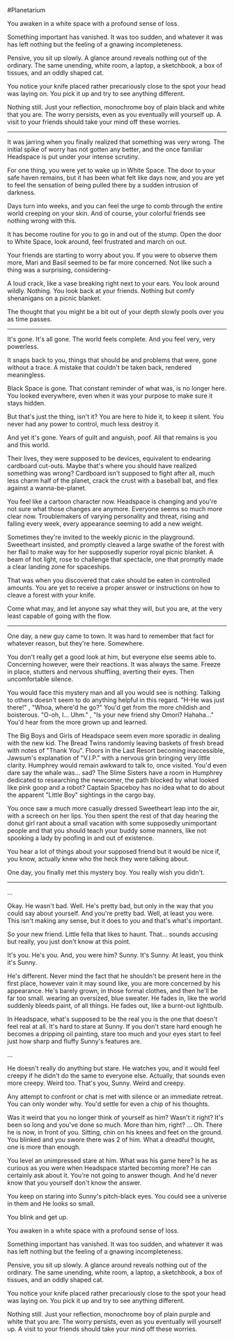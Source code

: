 #Planetarium

You awaken in a white space with a profound sense of loss. 

Something important has vanished. It was too sudden, and whatever it was has left nothing but the feeling of a gnawing incompleteness.

Pensive, you sit up slowly. A glance around reveals nothing out of the ordinary. The same unending, white room, a laptop, a sketchbook, a box of tissues, and an oddly shaped cat.

You notice your knife placed rather precariously close to the spot your head was laying on. You pick it up and try to see anything different.

Nothing still. Just your reflection, monochrome boy of plain black and white that you are. The worry persists, even as you eventually will yourself up. A visit to your friends should take your mind off these worries.


***

It was jarring when you finally realized that something was very wrong. The initial spike of worry has not gotten any better, and the once familiar Headspace is put under your intense scrutiny.

For one thing, you were yet to wake up in White Space. The door to your safe haven remains, but it has been what felt like days now, and you are yet to feel the sensation of being pulled there by a sudden intrusion of darkness.

Days turn into weeks, and you can feel the urge to comb through the entire world creeping on your skin. 
And of course, your colorful friends see nothing wrong with this. 

It has become routine for you to go in and out of the stump. 
Open the door to White Space, look around, feel frustrated and march on out. 

Your friends are starting to worry about you.
If you were to observe them more, Mari and Basil seemed to be far more concerned. Not like such a thing was a surprising, considering-

A loud crack, like a vase breaking right next to your ears. You look around wildly. Nothing. You look back at your friends. Nothing but comfy shenanigans on a picnic blanket.

The thought that you might be a bit out of your depth slowly pools over you as time passes.


***

It's gone. It's all gone. The world feels complete. And you feel very, very powerless.

It snaps back to you, things that should be and problems that were, gone without a trace. A mistake that couldn't be taken back, rendered meaningless.

Black Space is gone. That constant reminder of what was, is no longer here. You looked everywhere, even when it was your purpose to make sure it stays hidden.

But that's just the thing, isn't it? You are here to hide it, to keep it silent. You never had any power to control, much less destroy it.

And yet it's gone. Years of guilt and anguish, poof. All that remains is you and this world. 

Their lives, they were supposed to be devices, equivalent to endearing cardboard cut-outs. 
Maybe that's where you should have realized something was wrong? Cardboard isn't supposed to fight after all, much less charm half of the planet, crack the crust with a baseball bat, and flex against a wanna-be-planet.

You feel like a cartoon character now. Headspace is changing and you're not sure what those changes are anymore. Everyone seems so much more clear now. Troublemakers of varying personality and threat, rising and falling every week, every appearance seeming to add a new weight.

Sometimes they're invited to the weekly picnic in the playground. 
Sweetheart insisted, and promptly cleaved a large swathe of the forest with her flail to make way for her supposedly superior royal picnic blanket. 
A beam of hot light, rose to challenge that spectacle, one that promptly made a clear landing zone for spaceships.

That was when you discovered that cake should be eaten in controlled amounts. 
You are yet to receive a proper answer or instructions on how to cleave a forest with your knife.

Come what may, and let anyone say what they will, but you are, at the very least capable of going with the flow.


***

One day, a new guy came to town. It was hard to remember that fact for whatever reason, but they're here. Somewhere.

You don't really get a good look at him, but everyone else seems able to. Concerning however, were their reactions. 
It was always the same. Freeze in place, stutters and nervous shuffling, averting their eyes. Then uncomfortable silence.

You would face this mystery man and all you would see is nothing. Talking to others doesn't seem to do anything helpful in this regard.
"H-He was just there!" , "Whoa, where'd he go?" You'd get from the more childish and boisterous. 
"O-oh, I... Uhm." , "Is your new friend shy Omori? Hahaha..." You'd hear from the more grown up and learned.

The Big Boys and Girls of Headspace seem even more sporadic in dealing with the new kid. 
The Bread Twins randomly leaving baskets of fresh bread with notes of "Thank You".
Floors in the Last Resort becoming inaccessible, Jawsum's explanation of "V.I.P." with a nervous grin bringing very little clarity.
Humphrey would remain awkward to talk to, once visited. You'd even dare say the whale was... sad?
The Slime Sisters have a room in Humphrey dedicated to researching the newcomer, the path blocked by what looked like pink goop and a robot?
Captain Spaceboy has no idea what to do about the apparent "Little Boy" sightings in the cargo bay.

You once saw a much more casually dressed Sweetheart leap into the air, with a screech on her lips. 
You then spent the rest of that day hearing the donut girl rant about a small vacation with some supposedly unimportant people and that you should teach your buddy some manners, like not spooking a lady by poofing in and out of existence. 

You hear a lot of things about your supposed friend but it would be nice if, you know, actually knew who the heck they were talking about.

One day, you finally met this mystery boy. You really wish you didn't.

***

...

Okay. He wasn't bad. 
Well.
He's pretty bad, but only in the way that you could say about yourself. And you're pretty bad. 
Well, at least you were.
This isn't making any sense, but it does to you and that's what's important.

So your new friend. Little fella that likes to haunt. That... sounds accusing but really, you just don't know at this point.

It's you. He's you. And, you were him?
Sunny. It's Sunny. At least, you think it's Sunny.

He's different. Never mind the fact that he shouldn't be present here in the first place, however vain it may sound like, you are more concerned by his appearance.
He's barely grown, in those formal clothes, and then he'll be far too small. wearing an oversized, blue sweater.
He fades in, like the world suddenly bleeds paint, of all things. He fades out, like a burnt-out lightbulb.

In Headspace, what's supposed to be the real you is the one that doesn't feel real at all.
It's hard to stare at Sunny. If you don't stare hard enough he becomes a dripping oil painting, stare too much and your eyes start to feel just how sharp and fluffy Sunny's features are.

...

He doesn't really do anything but stare. He watches you, and it would feel creepy if he didn't do the same to everyone else.
Actually, that sounds even more creepy.  Weird too. That's you, Sunny. Weird and creepy.

Any attempt to confront or chat is met with silence or an immediate retreat. 
You can only wonder why. You'd settle for even a chip of his thoughts.

Was it weird that you no longer think of yourself as him? Wasn't it right? It's been so long and you've done so much. More than him, right?
...
Oh. There he is now, in front of you. Sitting, chin on his knees and feet on the ground. 
You blinked and you swore there was 2 of him. What a dreadful thought, one is more than enough.

You level an unimpressed stare at him. What was his game here? Is he as curious as you were when Headspace started becoming more?
He can certainly ask about it. You're not going to answer though. And he'd never know that you yourself don't know the answer.

You keep on staring into Sunny's pitch-black eyes. You could see a universe in them and He looks so small.

You blink and get up. 

You awaken in a white space with a profound sense of loss. 

Something important has vanished. It was too sudden, and whatever it was has left nothing but the feeling of a gnawing incompleteness.

Pensive, you sit up slowly. A glance around reveals nothing out of the ordinary. The same unending, white room, a laptop, a sketchbook, a box of tissues, and an oddly shaped cat.

You notice your knife placed rather precariously close to the spot your head was laying on. You pick it up and try to see anything different.

Nothing still. Just your reflection, monochrome boy of plain purple and white that you are. The worry persists, even as you eventually will yourself up. A visit to your friends should take your mind off these worries.